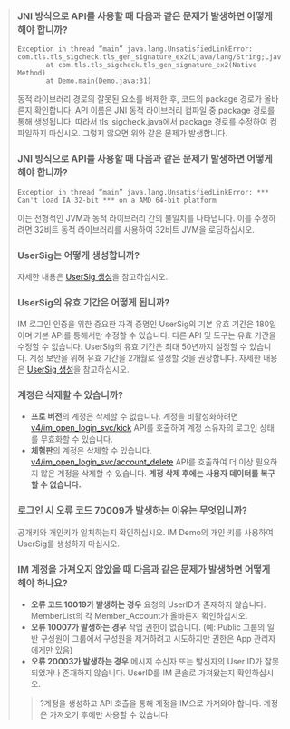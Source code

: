 >### JNI 방식으로 APl를 사용할 때 다음과 같은 문제가 발생하면 어떻게 해야 합니까?
>
>```
>Exception in thread “main” java.lang.UnsatisfiedLinkError:
>com.tls.tls_sigcheck.tls_gen_signature_ex2(Ljava/lang/String;Ljava/lang/String;Ljava/lang/String;)I
>        at com.tls.tls_sigcheck.tls_gen_signature_ex2(Native Method)
>        at Demo.main(Demo.java:31)
>```
>
>동적 라이브러리 경로의 잘못된 요소를 배제한 후, 코드의 package 경로가 올바른지 확인합니다. API 이름은 JNI 동적 라이브러리 컴파일 중 package 경로를 통해 생성됩니다. 따라서 tls_sigcheck.java에서 package 경로를 수정하여 컴파일하지 마십시오. 그렇지 않으면 위와 같은 문제가 발생합니다.
>
>### JNI 방식으로 APl를 사용할 때 다음과 같은 문제가 발생하면 어떻게 해야 합니까?
>
>```
>Exception in thread “main” java.lang.UnsatisfiedLinkError: *** Can't load IA 32-bit *** on a AMD 64-bit platform
>```
>
>이는 전형적인 JVM과 동적 라이브러리 간의 불일치를 나타냅니다. 이를 수정하려면 32비트 동적 라이브러리를 사용하여 32비트 JVM을 로딩하십시오.
>
>
>### UserSig는 어떻게 생성합니까?
>자세한 내용은 [UserSig 생성](https://intl.cloud.tencent.com/document/product/1047/34385)을 참고하십시오.
>
>### UserSig의 유효 기간은 어떻게 됩니까?
>
>IM 로그인 인증을 위한 중요한 자격 증명인 UserSig의 기본 유효 기간은 180일이며 기본 API를 통해서만 수정할 수 있습니다. 다른 API 및 도구는 유효 기간을 수정할 수 없습니다. UserSig의 유효 기간은 최대 50년까지 설정할 수 있습니다. 계정 보안을 위해 유효 기간을 2개월로 설정할 것을 권장합니다. 자세한 내용은 [UserSig 생성](https://intl.cloud.tencent.com/document/product/1047/34385)을 참고하십시오.
>
>### 계정은 삭제할 수 있습니까?
>
>- **프로 버전**의 계정은 삭제할 수 없습니다. 계정을 비활성화하려면 [v4/im_open_login_svc/kick](https://intl.cloud.tencent.com/document/product/1047/34957) API를 호출하여 계정 소유자의 로그인 상태를 무효화할 수 있습니다.
>- **체험판**의 계정은 삭제할 수 있습니다. [v4/im_open_login_svc/account_delete](https://intl.cloud.tencent.com/document/product/1047/34955) API를 호출하여 더 이상 필요하지 않은 계정을 삭제할 수 있습니다. **계정 삭제 후에는 사용자 데이터를 복구할 수 없습니다.**
>
>### 로그인 시 오류 코드 70009가 발생하는 이유는 무엇입니까?
>공개키와 개인키가 일치하는지 확인하십시오. IM Demo의 개인 키를 사용하여 UserSig를 생성하지 마십시오.
>
>### IM 계정을 가져오지 않았을 때 다음과 같은 문제가 발생하면 어떻게 해야 하나요?
>- **오류 코드 10019가 발생하는 경우**
>요청의 UserID가 존재하지 않습니다. MemberList의 각 Member_Account가 올바른지 확인하십시오.
>- **오류 10007가 발생하는 경우**
>작업 권한이 없습니다. (예: Public 그룹의 일반 구성원이 그룹에서 구성원을 제거하려고 시도하지만 권한은 App 관리자에게만 있음)
>- **오류 20003가 발생하는 경우**
>메시지 수신자 또는 발신자의 User ID가 잘못되었거나 존재하지 않습니다. UserID를 IM 콘솔로 가져왔는지 확인하십시오.
>
>>?계정을 생성하고 API 호출을 통해 계정을 IM으로 가져와야 합니다. 계정은 가져오기 후에만 사용할 수 있습니다.
